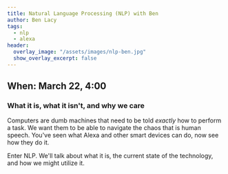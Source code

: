 ```yaml
---
title: Natural Language Processing (NLP) with Ben
author: Ben Lacy
tags:
  - nlp
  - alexa
header:
  overlay_image: "/assets/images/nlp-ben.jpg"
  show_overlay_excerpt: false
---
```


## When: March 22, 4:00

### What it is, what it isn't, and why we care

Computers are dumb machines that need to be told *exactly* how to perform a task. We want them to be able to navigate the chaos that is human speech. You've seen what Alexa and other smart devices can do, now see how they do it.

Enter NLP. We'll talk about what it is, the current state of the technology, and how we might utilize it.